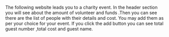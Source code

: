 The following website leads you to a charity event. In the header section you will see about the amount of volunteer and funds .Then you can see  there are the list of people with their details and cost. You may add them as per your choice for your event. If you click the add button you can see  total guest number ,total cost and guest name.